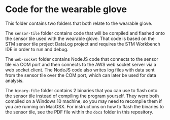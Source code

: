 # Code for the wearable glove

This folder contains two folders that both relate to the wearable glove. 

The `sensor-tile` folder contains code that will be compiled and flashed onto the sensor tile used with the wearable glove. That code is based on the STM sensor tile project DataLog project and requires the STM Workbench IDE in order to run and debug.

The `web-socket` folder contains NodeJS code that connects to the sensor tile via COM port and then connects to the AWS web socket server via a web socket client. The NodeJS code also writes log files with data sent from the sensor tile over the COM port, which can later be used for data analysis.

The `binary-file` folder contains 2 binaries that you can use to flash onto the sensor tile instead of compiling the program yourself. They were both compiled on a Windows 10 machine, so you may need to recompile them if you are running on MacOSX. For instructions on how to flash the binaries to the sensor tile, see the PDF file within the `docs` folder in this repository.
